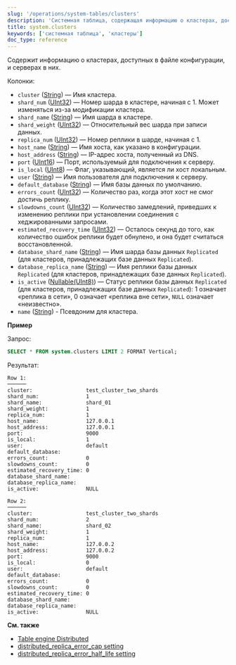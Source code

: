 ```yaml
---
slug: '/operations/system-tables/clusters'
description: 'Системная таблица, содержащая информацию о кластерах, доступных в'
title: system.clusters
keywords: ['системная таблица', 'кластеры']
doc_type: reference
---
```

Содержит информацию о кластерах, доступных в файле конфигурации, и серверах в них.

Колонки:

- `cluster` ([String](../../sql-reference/data-types/string.md)) — Имя кластера.
- `shard_num` ([UInt32](../../sql-reference/data-types/int-uint.md)) — Номер шарда в кластере, начиная с 1. Может изменяться из-за модификации кластера.
- `shard_name` ([String](../../sql-reference/data-types/string.md)) — Имя шарда в кластере.
- `shard_weight` ([UInt32](../../sql-reference/data-types/int-uint.md)) — Относительный вес шарда при записи данных.
- `replica_num` ([UInt32](../../sql-reference/data-types/int-uint.md)) — Номер реплики в шарде, начиная с 1.
- `host_name` ([String](../../sql-reference/data-types/string.md)) — Имя хоста, как указано в конфигурации.
- `host_address` ([String](../../sql-reference/data-types/string.md)) — IP-адрес хоста, полученный из DNS.
- `port` ([UInt16](../../sql-reference/data-types/int-uint.md)) — Порт, используемый для подключения к серверу.
- `is_local` ([UInt8](../../sql-reference/data-types/int-uint.md)) — Флаг, указывающий, является ли хост локальным.
- `user` ([String](../../sql-reference/data-types/string.md)) — Имя пользователя для подключения к серверу.
- `default_database` ([String](../../sql-reference/data-types/string.md)) — Имя базы данных по умолчанию.
- `errors_count` ([UInt32](../../sql-reference/data-types/int-uint.md)) — Количество раз, когда этот хост не смог достичь реплику.
- `slowdowns_count` ([UInt32](../../sql-reference/data-types/int-uint.md)) — Количество замедлений, приведших к изменению реплики при установлении соединения с хеджированными запросами.
- `estimated_recovery_time` ([UInt32](../../sql-reference/data-types/int-uint.md)) — Осталось секунд до того, как количество ошибок реплики будет обнулено, и она будет считаться восстановленной.
- `database_shard_name` ([String](../../sql-reference/data-types/string.md)) — Имя шарда базы данных `Replicated` (для кластеров, принадлежащих базе данных `Replicated`).
- `database_replica_name` ([String](../../sql-reference/data-types/string.md)) — Имя реплики базы данных `Replicated` (для кластеров, принадлежащих базе данных `Replicated`).
- `is_active` ([Nullable(UInt8)](../../sql-reference/data-types/int-uint.md)) — Статус реплики базы данных `Replicated` (для кластеров, принадлежащих базе данных `Replicated`): 1 означает «реплика в сети», 0 означает «реплика вне сети», `NULL` означает «неизвестно».
- `name` ([String](../../sql-reference/data-types/string.md)) - Псевдоним для кластера.

**Пример**

Запрос:

```sql
SELECT * FROM system.clusters LIMIT 2 FORMAT Vertical;
```

Результат:

```text
Row 1:
──────
cluster:                 test_cluster_two_shards
shard_num:               1
shard_name:              shard_01
shard_weight:            1
replica_num:             1
host_name:               127.0.0.1
host_address:            127.0.0.1
port:                    9000
is_local:                1
user:                    default
default_database:
errors_count:            0
slowdowns_count:         0
estimated_recovery_time: 0
database_shard_name:
database_replica_name:
is_active:               NULL

Row 2:
──────
cluster:                 test_cluster_two_shards
shard_num:               2
shard_name:              shard_02
shard_weight:            1
replica_num:             1
host_name:               127.0.0.2
host_address:            127.0.0.2
port:                    9000
is_local:                0
user:                    default
default_database:
errors_count:            0
slowdowns_count:         0
estimated_recovery_time: 0
database_shard_name:
database_replica_name:
is_active:               NULL
```

**См. также**

- [Table engine Distributed](../../engines/table-engines/special/distributed.md)
- [distributed_replica_error_cap setting](../../operations/settings/settings.md#distributed_replica_error_cap)
- [distributed_replica_error_half_life setting](../../operations/settings/settings.md#distributed_replica_error_half_life)